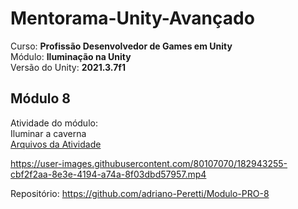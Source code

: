 # Mentorama-Unity-Avançado

Curso: **Profissão Desenvolvedor de Games em Unity**<br/>
Módulo: **Iluminação na Unity**<br/>
Versão do Unity: **2021.3.7f1**<br/>


## Módulo 8

Atividade do módulo:<br/>
Iluminar a caverna<br/>
[Arquivos da Atividade](https://github.com/adriano-Peretti/Modulo-PRO-8/tree/main/Files)


https://user-images.githubusercontent.com/80107070/182943255-cbf2f2aa-8e3e-4194-a74a-8f03dbd57957.mp4


Repositório: https://github.com/adriano-Peretti/Modulo-PRO-8


